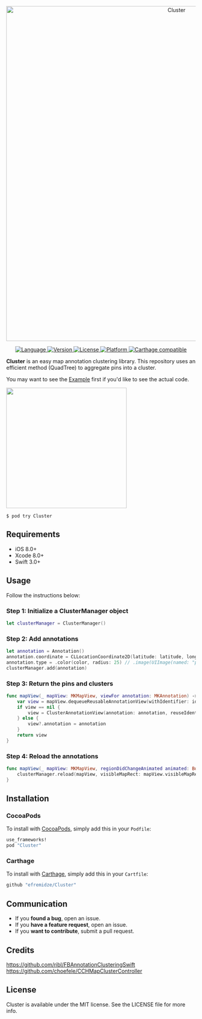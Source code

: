 <p align="center">
    <img src="Images/logo.png" width="890" alt="Cluster" />
</p>

<p align="center">
<a href="https://swift.org" target="_blank">
<img alt="Language" src="https://img.shields.io/badge/Swift-3.1-orange.svg?style=flat">
</a>
<a href="http://cocoapods.org/pods/Cluster" target="_blank">
<img alt="Version" src="https://img.shields.io/cocoapods/v/Cluster.svg?style=flat">
</a>
<a href="http://cocoapods.org/pods/Cluster" target="_blank">
<img alt="License" src="https://img.shields.io/cocoapods/l/Cluster.svg?style=flat">
</a>
<a href="http://cocoapods.org/pods/Cluster" target="_blank">
<img alt="Platform" src="https://img.shields.io/cocoapods/p/Cluster.svg?style=flat">
</a>
<a href="https://github.com/Carthage/Carthage" target="_blank">
<img alt="Carthage compatible" src="https://img.shields.io/badge/Carthage-compatible-4BC51D.svg?style=flat">
</a>
</p>

**Cluster** is an easy map annotation clustering library. This repository uses an efficient method (QuadTree) to aggregate pins into a cluster.

You may want to see the [Example](Example/) first if you'd like to see the actual code.

<img src="https://raw.githubusercontent.com/efremidze/Cluster/master/Images/demo.gif" width="320">

```
$ pod try Cluster
```

## Requirements

- iOS 8.0+
- Xcode 8.0+
- Swift 3.0+

## Usage

Follow the instructions below:

### Step 1: Initialize a ClusterManager object

```swift
let clusterManager = ClusterManager()
```

### Step 2: Add annotations

```swift
let annotation = Annotation()
annotation.coordinate = CLLocationCoordinate2D(latitude: latitude, longitude: longitude)
annotation.type = .color(color, radius: 25) // .image(UIImage(named: "pin"))
clusterManager.add(annotation)
```

### Step 3: Return the pins and clusters

```swift
func mapView(_ mapView: MKMapView, viewFor annotation: MKAnnotation) -> MKAnnotationView? {
    var view = mapView.dequeueReusableAnnotationView(withIdentifier: identifier)
    if view == nil {
        view = ClusterAnnotationView(annotation: annotation, reuseIdentifier: identifier, type: type)
    } else {
        view?.annotation = annotation
    }
    return view
}
```

### Step 4: Reload the annotations

```swift
func mapView(_ mapView: MKMapView, regionDidChangeAnimated animated: Bool) {
    clusterManager.reload(mapView, visibleMapRect: mapView.visibleMapRect)
}
```

## Installation

### CocoaPods
To install with [CocoaPods](http://cocoapods.org/), simply add this in your `Podfile`:
```ruby
use_frameworks!
pod "Cluster"
```

### Carthage
To install with [Carthage](https://github.com/Carthage/Carthage), simply add this in your `Cartfile`:
```ruby
github "efremidze/Cluster"
```

## Communication

- If you **found a bug**, open an issue.
- If you **have a feature request**, open an issue.
- If you **want to contribute**, submit a pull request.

## Credits

https://github.com/ribl/FBAnnotationClusteringSwift
https://github.com/choefele/CCHMapClusterController

## License

Cluster is available under the MIT license. See the LICENSE file for more info.
